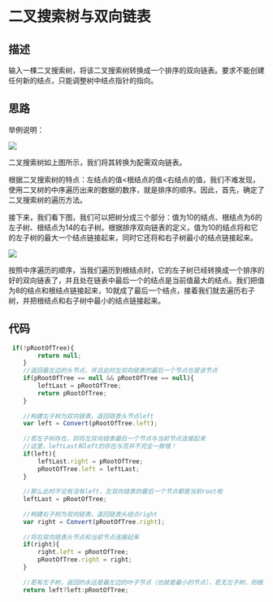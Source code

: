 # 二叉搜索树与双向链表


## 描述
输入一棵二叉搜索树，将该二叉搜索树转换成一个排序的双向链表。要求不能创建任何新的结点，只能调整树中结点指针的指向。

## 思路
举例说明：

 ![](~@/sword-offer-by-JavaScript/02/14.jpg)

二叉搜索树如上图所示，我们将其转换为配需双向链表。

根据二叉搜索树的特点：左结点的值<根结点的值<右结点的值，我们不难发现，使用二叉树的中序遍历出来的数据的数序，就是排序的顺序。因此，首先，确定了二叉搜索树的遍历方法。

接下来，我们看下图，我们可以把树分成三个部分：值为10的结点、根结点为6的左子树、根结点为14的右子树。根据排序双向链表的定义，值为10的结点将和它的左子树的最大一个结点链接起来，同时它还将和右子树最小的结点链接起来。

 ![](~@/sword-offer-by-JavaScript/02/14.jpg)

按照中序遍历的顺序，当我们遍历到根结点时，它的左子树已经转换成一个排序的好的双向链表了，并且处在链表中最后一个的结点是当前值最大的结点。我们把值为8的结点和根结点链接起来，10就成了最后一个结点，接着我们就去遍历右子树，并把根结点和右子树中最小的结点链接起来。

## 代码
```javascript
 if(!pRootOfTree){
        return null;
    }
    //返回最左边的头节点，并且此时左双向链表的最后一个节点也是该节点
    if(pRootOfTree == null && pRootOfTree == null){
        leftLast = pRootOfTree;
        return pRootOfTree;
    }
    
    //构建左子树为双向链表，返回链表头节点left
    var left = Convert(pRootOfTree.left);
    
    //若左子树存在，则将左双向链表最后一个节点与当前节点连接起来
    //这里，leftLast和left的存在与否并不完全一致哦！
    if(left){
        leftLast.right = pRootOfTree;
        pRootOfTree.left = leftLast;
    }
    
    //那么此时不论有没有left，左双向链表的最后一个节点都是当前root啦
    leftLast = pRootOfTree;
    
    //构建右子树为双向链表，返回链表头结点right
    var right = Convert(pRootOfTree.right);
    
    //将右双向链表头节点和当前节点连接起来
    if(right){
        right.left = pRootOfTree;
        pRootOfTree.right = right;
    }
    
    //若有左子树，返回的永远是最左边的叶子节点（也就是最小的节点），若无左子树，则根节点就是最小的节点
    return left?left:pRootOfTree;
```